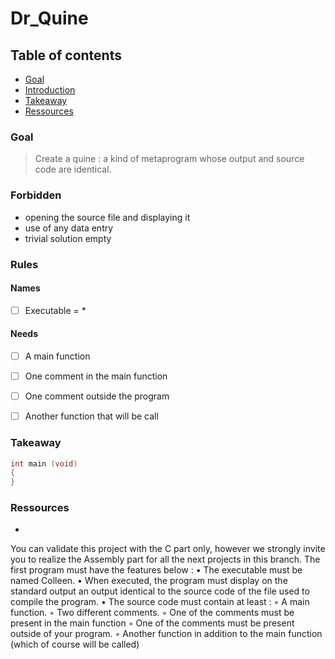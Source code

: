 # Dr_Quine

## Table of contents
* [Goal](#Goal)  
* [Introduction](#Introduction)
* [Takeaway](#Takeaway)
* [Ressources](#Ressources)

### Goal
>  Create a quine : a kind of metaprogram whose output and source code are identical.

### Forbidden
* opening the source file and displaying it
* use of any data entry
* trivial solution empty


### Rules

#### Names
* [ ] Executable = *
#### Needs 
* [ ] A main function  
* [ ] One comment in the main function
* [ ] One comment outside the program
* [ ] Another function that will be call


### Takeaway

```C
int main (void)
{
}
```

### Ressources
* 

You can validate this project with the C part only, however we strongly invite you to
realize the Assembly part for all the next projects in this branch.
The first program must have the features below :
• The executable must be named Colleen.
• When executed, the program must display on the standard output an output identical to the source code of the file used to compile the program.
• The source code must contain at least :
◦ A main function.
◦ Two different comments.
◦ One of the comments must be present in the main function
◦ One of the comments must be present outside of your program.
◦ Another function in addition to the main function (which of course will be
called)
